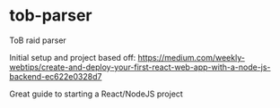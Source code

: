 # tob-parser
ToB raid parser


Initial setup and project based off: 
https://medium.com/weekly-webtips/create-and-deploy-your-first-react-web-app-with-a-node-js-backend-ec622e0328d7

Great guide to starting a React/NodeJS project 
